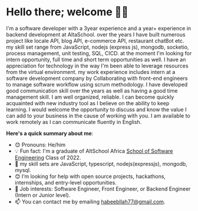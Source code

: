 # Hello there; welcome 👋🏾

I'm a software developer with a 3year experience and a year+ experience in backend development at AltaSchool. over the years I have built numerous project like locale API, blog API, e-commerce API, restaurant chatBot etc. my skill set range from JavaScript, nodejs (express js), mongodb, socketio, process management, unit testing, SQL, CICD. at the moment I'm looking for intern opportunity, full time and short term opportunities as well. I have an appreciation for technology in the way I'm been able to leverage  resources from the virtual environment. my work experience includes intern at a software development company by Collaborating with front-end engineers to
manage software workflow using scrum
methodology. I have developed good communication skill over the years as well as having a good time management skill. I am well organized, reliable. I can become quickly acquainted with new industry tool as I believe on the ability to keep learning. I would welcome the opportunity to discuss and know the value I can add to your business in the cause of working with you. I am available to work remotely as I can communicate fluently in English.

**Here's a quick summary about me**:

- 😊 Pronouns: He/him
- 💡 Fun fact: I'm a graduate of AltSchool Africa [School of Software Engineering](https://altschoolafrica.com/schools/engineering) Class of 2022.
- 🌱 my skill sets are JavaScript, typescript, nodejs(expressjs), mongodb, mysql.
- 😊 I’m looking for help with open source projects, hackathons, internships, and entry-level opportunities.
- 💼 Job interests: Software Engineer, Front Engineer, or Backend Engineer (Intern or Junior level).
- 📫 You can contact me by emailing habeebllah77@gmail.com.
